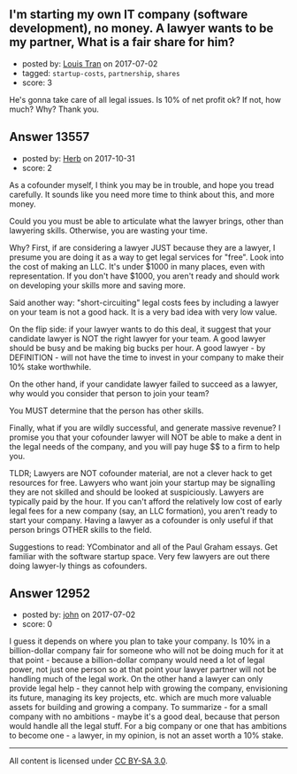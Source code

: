 ## I'm starting my own IT company (software development), no money. A lawyer wants to be my partner, What is a fair share for him?

- posted by: [Louis Tran](https://stackexchange.com/users/3049524/louis-tran) on 2017-07-02
- tagged: `startup-costs`, `partnership`, `shares`
- score: 3

He's gonna take care of all legal issues. Is 10% of net profit ok? If not, how much? Why? Thank you.


## Answer 13557

- posted by: [Herb](https://stackexchange.com/users/12134052/herb) on 2017-10-31
- score: 2

As a cofounder myself, I think you may be in trouble, and hope you tread carefully. It sounds like you need more time to think about this, and more money.

Could you you must be able to articulate what the lawyer brings, other than lawyering skills. Otherwise, you are wasting your time.

Why? First, if are considering a lawyer JUST because they are a lawyer, I presume you are doing it as a way to get legal services for "free". Look into the cost of making an LLC. It's under $1000 in many places, even with representation. If you don't have $1000, you aren't ready and should work on developing your skills more and saving more.

Said another way: "short-circuiting" legal costs fees by including a lawyer on your team is not a good hack. It is a very bad idea with very low value.

On the flip side: if your lawyer wants to do this deal, it suggest that your candidate lawyer is NOT the right lawyer for your team. A good lawyer should be busy and be making big bucks per hour. A good lawyer - by DEFINITION - will not have the time to invest in your company to make their 10% stake worthwhile.

On the other hand, if your candidate lawyer failed to succeed as a lawyer, why would you consider that person to join your team? 

You MUST determine that the person has other skills.

Finally, what if you are wildly successful, and generate massive revenue? I promise you that your cofounder lawyer will NOT be able to make a dent in the legal needs of the company, and you will pay huge $$ to a firm to help you.

TLDR; Lawyers are NOT cofounder material, are not a clever hack to get resources for free. Lawyers who want join your startup may be signalling they are not skilled and should be looked at suspiciously. Lawyers are typically paid by the hour. If you can't afford the relatively low cost of early legal fees for a new company (say, an LLC formation), you aren't ready to start your company. Having a lawyer as a cofounder is only useful if that person brings OTHER skills to the field. 

Suggestions to read: YCombinator and all of the Paul Graham essays. Get familiar with the software startup space. Very few lawyers are out there doing lawyer-ly things as cofounders.


## Answer 12952

- posted by: [john](https://stackexchange.com/users/11133625/john) on 2017-07-02
- score: 0

I guess it depends on where you plan to take your company. Is 10% in a billion-dollar company fair for someone who will not be doing much for it at that point - because a billion-dollar company would need a lot of legal power, not just one person so at that point your lawyer partner will not be handling much of the legal work. On the other hand a lawyer can only provide legal help - they cannot help with growing the company, envisioning its future, managing its key projects, etc. which are much more valuable assets for building and growing a company. To summarize - for a small company with no ambitions - maybe it's a good deal, because that person would handle all the legal stuff. For a big company or one that has ambitions to become one - `a` lawyer, in my opinion, is not an asset worth a 10% stake.



---

All content is licensed under [CC BY-SA 3.0](https://creativecommons.org/licenses/by-sa/3.0/).
